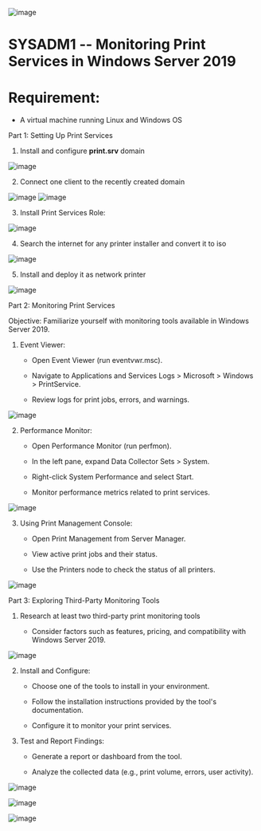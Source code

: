 ![image](https://github.com/user-attachments/assets/f6314fc0-7549-427b-a1f6-28fe89133df1)


# SYSADM1 -- Monitoring Print Services in Windows Server 2019

# Requirement: 

-   A virtual machine running Linux and Windows OS

Part 1: Setting Up Print Services

1.  Install and configure **print.srv** domain

![image](https://github.com/user-attachments/assets/530c1747-2420-4025-a20f-4612d611d148)


2.  Connect one client to the recently created domain

![image](https://github.com/user-attachments/assets/5aa0c10a-d63b-4f6a-a845-751f77e23b2c)
![image](https://github.com/user-attachments/assets/084fd682-f961-4387-940e-eea860c719ab)


3.  Install Print Services Role:

![image](https://github.com/user-attachments/assets/a9701e3c-4212-4450-bc3f-49d493520242)


4.  Search the internet for any printer installer and convert it to iso

![image](https://github.com/user-attachments/assets/ab933310-b76b-484e-82b4-fcf013a1e4ee)


5.  Install and deploy it as network printer

![image](https://github.com/user-attachments/assets/22f0b74d-f739-40ab-b46f-36ee7967f97e)

Part 2: Monitoring Print Services

Objective: Familiarize yourself with monitoring tools available in
Windows Server 2019.

1.  Event Viewer:

    -   Open Event Viewer (run eventvwr.msc).

    -   Navigate to Applications and Services Logs \> Microsoft \>
        Windows \> PrintService.

    -   Review logs for print jobs, errors, and warnings.

![image](https://github.com/user-attachments/assets/e33cf393-ae2e-4faa-8061-84a773d706d2)


2.  Performance Monitor:

    -   Open Performance Monitor (run perfmon).

    -   In the left pane, expand Data Collector Sets \> System.

    -   Right-click System Performance and select Start.

    -   Monitor performance metrics related to print services.

![image](https://github.com/user-attachments/assets/200c490f-f2c5-4a9e-a960-4e59e25de86a)


3.  Using Print Management Console:

    -   Open Print Management from Server Manager.

    -   View active print jobs and their status.

    -   Use the Printers node to check the status of all printers.

![image](https://github.com/user-attachments/assets/7f04dc3c-56a9-4fa5-bdf6-decd2a9bdb98)


Part 3: Exploring Third-Party Monitoring Tools

1.  Research at least two third-party print monitoring tools

    -   Consider factors such as features, pricing, and compatibility
        with Windows Server 2019.

![image](https://github.com/user-attachments/assets/935f9c50-26cf-4186-8dd4-d55405f769dc)


2.  Install and Configure:

    -   Choose one of the tools to install in your environment.

    -   Follow the installation instructions provided by the tool\'s
        documentation.

    -   Configure it to monitor your print services.

3.  Test and Report Findings:

    -   Generate a report or dashboard from the tool.

    -   Analyze the collected data (e.g., print volume, errors, user
        activity).

![image](https://github.com/user-attachments/assets/a823f7cd-3fe8-49b5-a302-db81684e7cb8)

![image](https://github.com/user-attachments/assets/3901c696-e1b5-4a48-ad6c-94a71b0a4a73)

![image](https://github.com/user-attachments/assets/e9f65dbb-b7fe-425e-b874-cf6aba5853aa)



